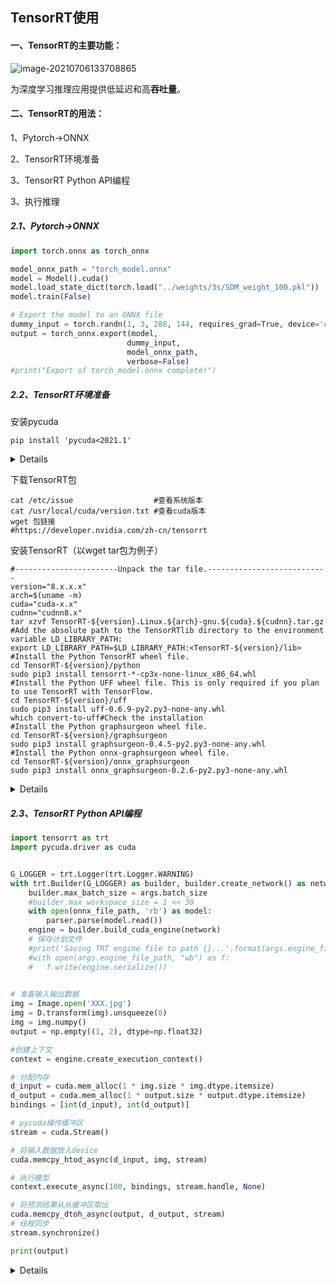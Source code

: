 ## TensorRT使用

#### 一、TensorRT的主要功能：

![image-20210706133708865](C:\Users\zwp\AppData\Roaming\Typora\typora-user-images\image-20210706133708865.png)

为深度学习推理应用提供低延迟和高**吞吐量**。

#### 二、TensorRT的用法：

1、Pytorch->ONNX

2、TensorRT环境准备

3、TensorRT Python API编程 

3、执行推理

##### 2.1、Pytorch->ONNX

```python
import torch.onnx as torch_onnx

model_onnx_path = "torch_model.onnx"
model = Model().cuda()
model.load_state_dict(torch.load("../weights/3s/SDM_weight_100.pkl"))
model.train(False)

# Export the model to an ONNX file
dummy_input = torch.randn(1, 3, 288, 144, requires_grad=True, device='cuda')
output = torch_onnx.export(model, 
                          dummy_input, 
                          model_onnx_path, 
                          verbose=False)
#print("Export of torch_model.onnx complete!")
```

##### 2.2、TensorRT环境准备

安装pycuda

```shell
pip install 'pycuda<2021.1'
```

<details>
    https://docs.nvidia.com/deeplearning/tensorrt/install-guide/index.html#installing-pycuda
</details>


下载TensorRT包

```shell
cat /etc/issue					#查看系统版本
cat /usr/local/cuda/version.txt	#查看cuda版本
wget 包链接
#https://developer.nvidia.com/zh-cn/tensorrt
```

安装TensorRT（以wget tar包为例子）

```shell
#-----------------------Unpack the tar file.---------------------------
version="8.x.x.x"
arch=$(uname -m)
cuda="cuda-x.x"
cudnn="cudnn8.x"
tar xzvf TensorRT-${version}.Linux.${arch}-gnu.${cuda}.${cudnn}.tar.gz
#Add the absolute path to the TensorRTlib directory to the environment variable LD_LIBRARY_PATH:
export LD_LIBRARY_PATH=$LD_LIBRARY_PATH:<TensorRT-${version}/lib>
#Install the Python TensorRT wheel file.
cd TensorRT-${version}/python
sudo pip3 install tensorrt-*-cp3x-none-linux_x86_64.whl
#Install the Python UFF wheel file. This is only required if you plan to use TensorRT with TensorFlow.
cd TensorRT-${version}/uff
sudo pip3 install uff-0.6.9-py2.py3-none-any.whl
which convert-to-uff#Check the installation
#Install the Python graphsurgeon wheel file.
cd TensorRT-${version}/graphsurgeon
sudo pip3 install graphsurgeon-0.4.5-py2.py3-none-any.whl
#Install the Python onnx-graphsurgeon wheel file.
cd TensorRT-${version}/onnx_graphsurgeon
sudo pip3 install onnx_graphsurgeon-0.2.6-py2.py3-none-any.whl
```

<details>
    https://docs.nvidia.com/deeplearning/tensorrt/install-guide/index.html#downloading
</details>

##### 2.3、TensorRT Python API编程

```python
import tensorrt as trt
import pycuda.driver as cuda


G_LOGGER = trt.Logger(trt.Logger.WARNING)
with trt.Builder(G_LOGGER) as builder, builder.create_network() as network,trt.OnnxParser(network, G_LOGGER) as parser:
    builder.max_batch_size = args.batch_size
    #builder.max_workspace_size = 1 << 30
    with open(onnx_file_path, 'rb') as model:
    	parser.parse(model.read())
    engine = builder.build_cuda_engine(network)
    # 保存计划文件
    #print('Saving TRT engine file to path {}...'.format(args.engine_file_path))
    #with open(args.engine_file_path, "wb") as f:
    #	f.write(engine.serialize())
    

# 准备输入输出数据
img = Image.open('XXX.jpg')
img = D.transform(img).unsqueeze(0)
img = img.numpy()
output = np.empty((1, 2), dtype=np.float32)

#创建上下文
context = engine.create_execution_context()

# 分配内存
d_input = cuda.mem_alloc(1 * img.size * img.dtype.itemsize)
d_output = cuda.mem_alloc(1 * output.size * output.dtype.itemsize)
bindings = [int(d_input), int(d_output)]

# pycuda操作缓冲区
stream = cuda.Stream()

# 将输入数据放入device
cuda.memcpy_htod_async(d_input, img, stream)

# 执行模型
context.execute_async(100, bindings, stream.handle, None)

# 将预测结果从从缓冲区取出
cuda.memcpy_dtoh_async(output, d_output, stream)
# 线程同步
stream.synchronize()

print(output)
```

<details>
    https://www.pythonheidong.com/blog/article/414249/147956bcff90e79e65e9/
</details>

